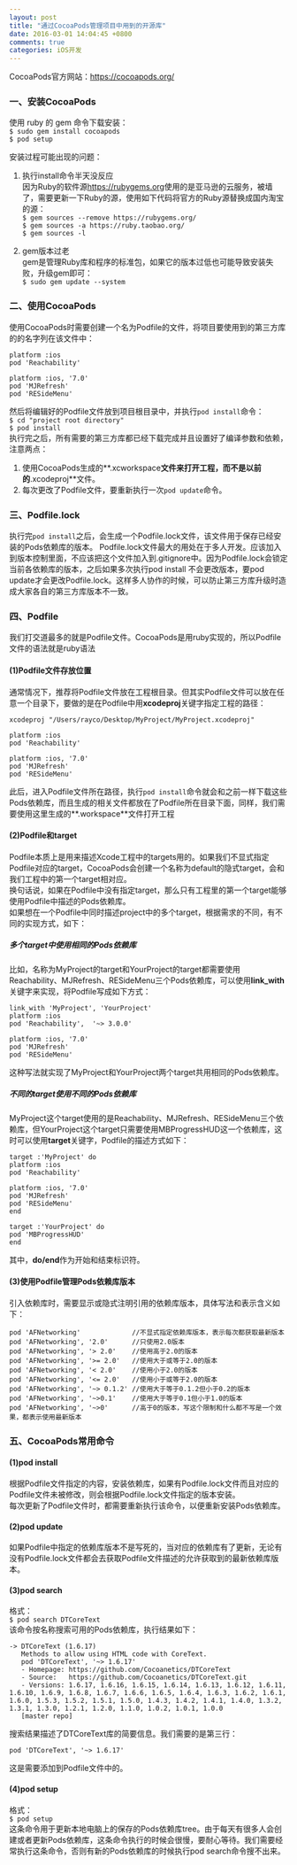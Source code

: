 ```yaml
---
layout: post
title: "通过CocoaPods管理项目中用到的开源库"
date: 2016-03-01 14:04:45 +0800
comments: true
categories: iOS开发
---  
```


CocoaPods官方网站：<https://cocoapods.org/>  

### 一、安装CocoaPods  
使用 ruby 的 gem 命令下载安装：  
`$ sudo gem install cocoapods`  
`$ pod setup`  

安装过程可能出现的问题：  
1) 执行install命令半天没反应  
因为Ruby的软件源<https://rubygems.org>使用的是亚马逊的云服务，被墙了，需要更新一下Ruby的源，使用如下代码将官方的Ruby源替换成国内淘宝的源：<!--more-->  
`$ gem sources --remove https://rubygems.org/`  
`$ gem sources -a https://ruby.taobao.org/`  
`$ gem sources -l`    

2) gem版本过老  
gem是管理Ruby库和程序的标准包，如果它的版本过低也可能导致安装失败，升级gem即可：  
`$ sudo gem update --system`  

### 二、使用CocoaPods  
使用CocoaPods时需要创建一个名为Podfile的文件，将项目要使用到的第三方库的的名字列在该文件中：  
	
	platform :ios
	pod 'Reachability'
	
	platform :ios, '7.0'
	pod 'MJRefresh'
	pod 'RESideMenu'	

然后将编辑好的Podfile文件放到项目根目录中，并执行`pod install`命令：  
`$ cd "project root directory"`  
`$ pod install`  
执行完之后，所有需要的第三方库都已经下载完成并且设置好了编译参数和依赖，注意两点：  
1) 使用CocoaPods生成的**.xcworkspace**文件来打开工程，而不是以前的**.xcodeproj**文件。  
2) 每次更改了Podfile文件，要重新执行一次`pod update`命令。  

### 三、Podfile.lock  
执行完`pod install`之后，会生成一个Podfile.lock文件，该文件用于保存已经安装的Pods依赖库的版本。  Podfile.lock文件最大的用处在于多人开发。应该加入到版本控制里面，不应该把这个文件加入到.gitignore中。因为Podfile.lock会锁定当前各依赖库的版本，之后如果多次执行pod install 不会更改版本，要pod update才会更改Podfile.lock。这样多人协作的时候，可以防止第三方库升级时造成大家各自的第三方库版本不一致。  

### 四、Podfile  
我们打交道最多的就是Podfile文件。CocoaPods是用ruby实现的，所以Podfile文件的语法就是ruby语法  
  
#### (1)Podfile文件存放位置  
通常情况下，推荐将Podfile文件放在工程根目录。但其实Podfile文件可以放在任意一个目录下，要做的是在Podfile中用**xcodeproj**关键字指定工程的路径：  
	
	xcodeproj "/Users/rayco/Desktop/MyProject/MyProject.xcodeproj"
	
	platform :ios
	pod 'Reachability'
	
	platform :ios, '7.0'
	pod 'MJRefresh'
	pod 'RESideMenu'

此后，进入Podfile文件所在路径，执行`pod install`命令就会和之前一样下载这些Pods依赖库，而且生成的相关文件都放在了Podfile所在目录下面，同样，我们需要使用这里生成的**.workspace**文件打开工程  

#### (2)Podfile和target  
Podfile本质上是用来描述Xcode工程中的targets用的。如果我们不显式指定Podfile对应的target，CocoaPods会创建一个名称为default的隐式target，会和我们工程中的第一个target相对应。  
换句话说，如果在Podfile中没有指定target，那么只有工程里的第一个target能够使用Podfile中描述的Pods依赖库。  
如果想在一个Podfile中同时描述project中的多个target，根据需求的不同，有不同的实现方式，如下：  

##### **_多个target中使用相同的Pods依赖库_**  

比如，名称为MyProject的target和YourProject的target都需要使用Reachability、MJRefresh、RESideMenu三个Pods依赖库，可以使用**link_with**关键字来实现，将Podfile写成如下方式：  

	link_with 'MyProject', 'YourProject'
	platform :ios
	pod 'Reachability',  '~> 3.0.0'
    
	platform :ios, '7.0'
	pod 'MJRefresh'
	pod 'RESideMenu'

这种写法就实现了MyProject和YourProject两个target共用相同的Pods依赖库。  

##### **_不同的target使用不同的Pods依赖库_**  
MyProject这个target使用的是Reachability、MJRefresh、RESideMenu三个依赖库，但YourProject这个target只需要使用MBProgressHUD这一个依赖库，这时可以使用**target**关键字，Podfile的描述方式如下：  
	
	target :'MyProject' do
	platform :ios
	pod 'Reachability'
	
	platform :ios, '7.0'
	pod 'MJRefresh'
	pod 'RESideMenu'
	end
	
	target :'YourProject' do
	pod 'MBProgressHUD'
	end

其中，**do/end**作为开始和结束标识符。  

#### (3)使用Podfile管理Pods依赖库版本  
引入依赖库时，需要显示或隐式注明引用的依赖库版本，具体写法和表示含义如下：  
	
	pod 'AFNetworking'             //不显式指定依赖库版本，表示每次都获取最新版本
	pod 'AFNetworking', '2.0'      //只使用2.0版本
	pod 'AFNetworking', '> 2.0'    //使用高于2.0的版本
	pod 'AFNetworking', '>= 2.0'   //使用大于或等于2.0的版本
	pod 'AFNetworking', '< 2.0'    //使用小于2.0的版本
	pod 'AFNetworking', '<= 2.0'   //使用小于或等于2.0的版本
	pod 'AFNetworking', '~> 0.1.2' //使用大于等于0.1.2但小于0.2的版本
	pod 'AFNetworking', '~>0.1'    //使用大于等于0.1但小于1.0的版本
	pod 'AFNetworking', '~>0'      //高于0的版本，写这个限制和什么都不写是一个效果，都表示使用最新版本  

### 五、CocoaPods常用命令  

#### (1)pod install  
根据Podfile文件指定的内容，安装依赖库，如果有Podfile.lock文件而且对应的Podfile文件未被修改，则会根据Podfile.lock文件指定的版本安装。  
每次更新了Podfile文件时，都需要重新执行该命令，以便重新安装Pods依赖库。  

#### (2)pod update  
如果Podfile中指定的依赖库版本不是写死的，当对应的依赖库有了更新，无论有没有Podfile.lock文件都会去获取Podfile文件描述的允许获取到的最新依赖库版本。  

#### (3)pod search  
格式：  
`$ pod search DTCoreText`  
该命令按名称搜索可用的Pods依赖库，执行结果如下：  
	
	-> DTCoreText (1.6.17)
	   Methods to allow using HTML code with CoreText.
	   pod 'DTCoreText', '~> 1.6.17'
	   - Homepage: https://github.com/Cocoanetics/DTCoreText
	   - Source:   https://github.com/Cocoanetics/DTCoreText.git
	   - Versions: 1.6.17, 1.6.16, 1.6.15, 1.6.14, 1.6.13, 1.6.12, 1.6.11, 1.6.10, 1.6.9, 1.6.8, 1.6.7, 1.6.6, 1.6.5, 1.6.4, 1.6.3, 1.6.2, 1.6.1, 1.6.0, 1.5.3, 1.5.2, 1.5.1, 1.5.0, 1.4.3, 1.4.2, 1.4.1, 1.4.0, 1.3.2, 1.3.1, 1.3.0, 1.2.1, 1.2.0, 1.1.0, 1.0.2, 1.0.1, 1.0.0
	   [master repo]

搜索结果描述了DTCoreText库的简要信息。我们需要的是第三行：  
	
	pod 'DTCoreText', '~> 1.6.17'

这是需要添加到Podfile文件中的。  

#### (4)pod setup  
格式：  
`$ pod setup`  
这条命令用于更新本地电脑上的保存的Pods依赖库tree。由于每天有很多人会创建或者更新Pods依赖库，这条命令执行的时候会很慢，要耐心等待。我们需要经常执行这条命令，否则有新的Pods依赖库的时候执行pod search命令搜不出来。
